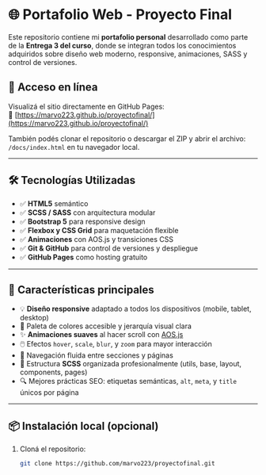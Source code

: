 # 🌐 Portafolio Web - Proyecto Final

Este repositorio contiene mi **portafolio personal** desarrollado como parte de la **Entrega 3 del curso**, donde se integran todos los conocimientos adquiridos sobre diseño web moderno, responsive, animaciones, SASS y control de versiones.

## 🚀 Acceso en línea

Visualizá el sitio directamente en GitHub Pages:  
🔗 [https://marvo223.github.io/proyectofinal/](https://marvo223.github.io/proyectofinal/)

También podés clonar el repositorio o descargar el ZIP y abrir el archivo:  
`/docs/index.html` en tu navegador local.

---

## 🛠️ Tecnologías Utilizadas

- ✅ **HTML5** semántico  
- ✅ **SCSS / SASS** con arquitectura modular  
- ✅ **Bootstrap 5** para responsive design  
- ✅ **Flexbox y CSS Grid** para maquetación flexible  
- ✅ **Animaciones** con AOS.js y transiciones CSS  
- ✅ **Git & GitHub** para control de versiones y despliegue  
- ✅ **GitHub Pages** como hosting gratuito  

---

## 🎯 Características principales

- 💡 **Diseño responsive** adaptado a todos los dispositivos (mobile, tablet, desktop)  
- 🎨 Paleta de colores accesible y jerarquía visual clara  
- ✨ **Animaciones suaves** al hacer scroll con [AOS.js](https://michalsnik.github.io/aos/)  
- 🖱️ Efectos `hover`, `scale`, `blur`, y `zoom` para mayor interacción  
- 📄 Navegación fluida entre secciones y páginas  
- 🧩 Estructura **SCSS** organizada profesionalmente (utils, base, layout, components, pages)  
- 🔍 Mejores prácticas SEO: etiquetas semánticas, `alt`, `meta`, y `title` únicos por página  

---

## 📦 Instalación local (opcional)

1. Cloná el repositorio:
   ```bash
   git clone https://github.com/marvo223/proyectofinal.git
